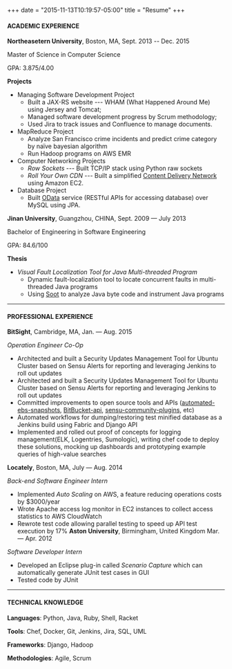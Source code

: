 +++
date = "2015-11-13T10:19:57-05:00"
title = "Resume"
+++

#### ACADEMIC EXPERIENCE

**Northeasetern University**, Boston, MA, Sept. 2013 -- Dec. 2015

Master of Science in Computer Science

GPA: 3.875/4.00

**Projects**

* Managing Software Development Project
	* Built a JAX-RS website --- WHAM (What Happened Around Me) using Jersey and Tomcat;
	* Managed software development progress by Scrum methodology;
	* Used Jira to track issues and Confluence to manage documents.
* MapReduce Project
	*  Analyze San Francisco crime incidents and predict crime category by naïve bayesian algorithm
	*  Run Hadoop programs on AWS EMR
*  Computer Networking Projects
	* *Row Sockets* ---  Built TCP/IP stack using Python raw sockets
	* *Roll Your Own CDN* --- Built a simplified [Content Delivery Network](https://en.wikipedia.org/wiki/Content_delivery_network) using Amazon EC2.
* Database Project
	*  Built [OData](http://www.odata.org/) service (RESTful APIs for accessing database) over MySQL using JPA.

**Jinan University**, Guangzhou, CHINA, Sept. 2009 — July 2013

Bachelor of Engineering in Software Engineering

GPA: 84.6/100

**Thesis**

* *Visual Fault Localization Tool for Java Multi-threaded Program*
	* Dynamic fault-localization tool to locate concurrent faults in multi-threaded Java programs
	* Using [Soot](https://sable.github.io/soot/) to analyze Java byte code and instrument Java programs

----
#### PROFESSIONAL EXPERIENCE
**BitSight**, Cambridge, MA, Jan. — Aug. 2015

*Operation Engineer Co-Op*
* Architected and built a Security Updates Management Tool for Ubuntu Cluster based on Sensu Alerts for reporting and leveraging Jenkins to roll out updates
* Architected and built a Security Updates Management Tool for Ubuntu Cluster based on Sensu Alerts for reporting and leveraging Jenkins to roll out updates
* Committed improvements to open source tools and APIs ([automated-ebs-snapshots](https://github.com/skymill/automated-ebs-snapshots), [BitBucket-api](https://github.com/CBitLabs/BitBucket-api), [sensu-community-plugins](https://github.com/sensu/sensu-community-plugins), etc)
* Automated workflows for dumping/restoring test minified database as a Jenkins build using Fabric and Django API
* Implemented and rolled out proof of concepts for logging management(ELK, Logentries, Sumologic), writing chef code to deploy these solutions, mocking up dashboards and prototyping example queries of high-value searches

**Locately**, Boston, MA, July — Aug. 2014

*Back-end Software Engineer Intern*
* Implemented *Auto Scaling* on AWS, a feature reducing operations costs by $3000/year
*  Wrote Apache access log monitor in EC2 instances to collect access statistics to AWS CloudWatch
*  Rewrote test code allowing parallel testing to speed up API test execution by 17%
**Aston University**, Birmingham, United Kingdom Mar. — Apr. 2012

*Software Developer Intern*
* Developed an Eclipse plug-in called *Scenario Capture* which can automatically generate JUnit test cases in GUI
* Tested code by JUnit

----
#### TECHNICAL KNOWLEDGE
**Languages**:
Python, Java, Ruby, Shell, Racket

**Tools**:
Chef, Docker, Git, Jenkins, Jira, SQL, UML

**Frameworks**:
Django, Hadoop

**Methodologies**:
Agile, Scrum

